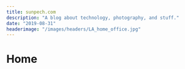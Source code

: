 ```yaml
---
title: sunpech.com
description: "A blog about technology, photography, and stuff."
date: "2019-08-31"
headerimage: "/images/headers/LA_home_office.jpg"
---
```


# Home

